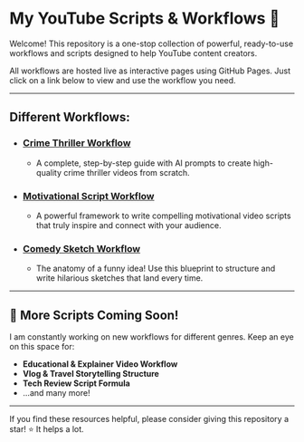 # My YouTube Scripts & Workflows 🚀

Welcome! This repository is a one-stop collection of powerful, ready-to-use workflows and scripts designed to help YouTube content creators.

All workflows are hosted live as interactive pages using GitHub Pages. Just click on a link below to view and use the workflow you need.

---

##  Different Workflows:

*   ### [Crime Thriller Workflow](https://swapagrawal14.github.io/youtube-scripts/crime-thriller-workflow/)
    *   A complete, step-by-step guide with AI prompts to create high-quality crime thriller videos from scratch.

*   ### [Motivational Script Workflow](https://swapagrawal14.github.io/youtube-scripts/motivational-workflow/)
    *   A powerful framework to write compelling motivational video scripts that truly inspire and connect with your audience.

*   ### [Comedy Sketch Workflow](https://swapagrawal14.github.io/youtube-scripts/comedy-workflow/)
    *   The anatomy of a funny idea! Use this blueprint to structure and write hilarious sketches that land every time.

---

## 🔮 More Scripts Coming Soon!

I am constantly working on new workflows for different genres. Keep an eye on this space for:
*   **Educational & Explainer Video Workflow**
*   **Vlog & Travel Storytelling Structure**
*   **Tech Review Script Formula**
*   ...and many more!

---

If you find these resources helpful, please consider giving this repository a star! ⭐ It helps a lot.
